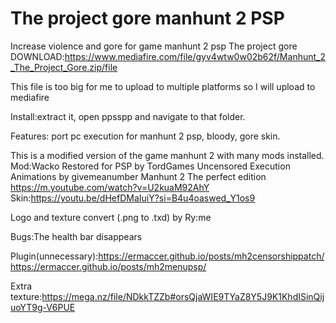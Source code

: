 # The project gore manhunt 2 PSP
Increase violence and gore for game manhunt 2 psp
The project gore 
DOWNLOAD:https://www.mediafire.com/file/gyv4wtw0w02b62f/Manhunt_2_The_Project_Gore.zip/file

This file is too big for me to upload to multiple platforms so I will upload to mediafire

Install:extract it, open ppsspp and navigate to that folder.

Features: port pc execution for manhunt 2 psp, bloody, gore skin. 

This is a modified version of the game manhunt 2 with many mods installed. 
Mod:Wacko Restored for PSP
by TordGames
Uncensored Execution Animations
by givemeanumber
Manhunt 2 The perfect edition https://m.youtube.com/watch?v=U2kuaM92AhY
Skin:https://youtu.be/dHefDMaIuiY?si=B4u4oaswed_Y1os9

Logo and texture convert (.png to .txd) by Ry:me

Bugs:The health bar disappears

Plugin(unnecessary):https://ermaccer.github.io/posts/mh2censorshippatch/
https://ermaccer.github.io/posts/mh2menupsp/

Extra texture:https://mega.nz/file/NDkkTZZb#orsQjaWIE9TYaZ8Y5J9K1KhdISinQijuoYT9g-V6PUE


